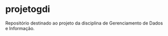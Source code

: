 # projetogdi
Repositório destinado ao projeto da disciplina de Gerenciamento de Dados e Informação.
